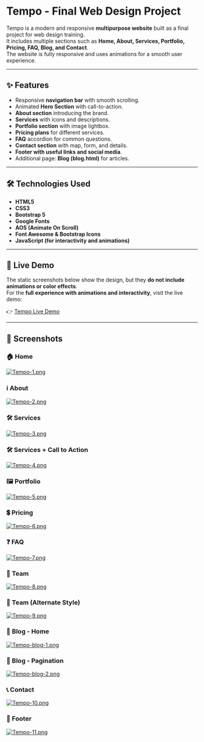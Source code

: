 # Tempo - Final Web Design Project

Tempo is a modern and responsive **multipurpose website** built as a final project for web design training.  
It includes multiple sections such as **Home, About, Services, Portfolio, Pricing, FAQ, Blog, and Contact**.  
The website is fully responsive and uses animations for a smooth user experience.  

---

## ✨ Features
- Responsive **navigation bar** with smooth scrolling.
- Animated **Hero Section** with call-to-action.
- **About section** introducing the brand.
- **Services** with icons and descriptions.
- **Portfolio section** with image lightbox.
- **Pricing plans** for different services.
- **FAQ** accordion for common questions.
- **Contact section** with map, form, and details.
- **Footer with useful links and social media**.
- Additional page: **Blog (blog.html)** for articles.

---

## 🛠️ Technologies Used
- **HTML5**
- **CSS3**
- **Bootstrap 5**
- **Google Fonts**
- **AOS (Animate On Scroll)**
- **Font Awesome & Bootstrap Icons**
- **JavaScript (for interactivity and animations)**

---

## 🚀 Live Demo
The static screenshots below show the design, but they **do not include animations or color effects**.  
For the **full experience with animations and interactivity**, visit the live demo:  

👉 [Tempo Live Demo](https://nouryounis666.github.io/NTI-Web-Design-Final-Project-/)

---

## 📸 Screenshots

### 🏠 Home
[![Tempo-1.png](https://i.postimg.cc/K8TkgmFQ/Tempo-1.png)](https://postimg.cc/3kKJs5kD)

### ℹ️ About
[![Tempo-2.png](https://i.postimg.cc/43Zd7tWN/Tempo-2.png)](https://postimg.cc/w1fHntKS)

### 🛠️ Services
[![Tempo-3.png](https://i.postimg.cc/W4n4M3ym/Tempo-3.png)](https://postimg.cc/QBFsDXhV)

### 🛠️ Services + Call to Action
[![Tempo-4.png](https://i.postimg.cc/4xv4gyXC/Tempo-4.png)](https://postimg.cc/JsnC31yK)

### 🖼️ Portfolio
[![Tempo-5.png](https://i.postimg.cc/QtzhbWJ7/Tempo-5.png)](https://postimg.cc/WF0BpzKp)

### 💲 Pricing
[![Tempo-6.png](https://i.postimg.cc/5tx4NJtX/Tempo-6.png)](https://postimg.cc/fVrnB6ms)

### ❓ FAQ
[![Tempo-7.png](https://i.postimg.cc/MTHzVYVx/Tempo-7.png)](https://postimg.cc/FdttQ3Tn)

### 👥 Team
[![Tempo-8.png](https://i.postimg.cc/JtVmwVg4/Tempo-8.png)](https://postimg.cc/8fHxW3Nq)

### 👥 Team (Alternate Style)
[![Tempo-9.png](https://i.postimg.cc/TYMpMZnD/Tempo-9.png)](https://postimg.cc/bdgz1VCy)

### 📰 Blog - Home
[![Tempo-blog-1.png](https://i.postimg.cc/gjPsZgLB/Tempo-blog-1.png)](https://postimg.cc/tZ2F0t5h)

### 📰 Blog - Pagination
[![Tempo-blog-2.png](https://i.postimg.cc/FzgZg0jF/Tempo-blog-2.png)](https://postimg.cc/Fkz3hdWw)

### 📞 Contact
[![Tempo-10.png](https://i.postimg.cc/fR5Ldypc/Tempo-10.png)](https://postimg.cc/dhkwPsq3)

### 🔻 Footer
[![Tempo-11.png](https://i.postimg.cc/QdjCV14N/Tempo-11.png)](https://postimg.cc/N5PBz9vZ)

